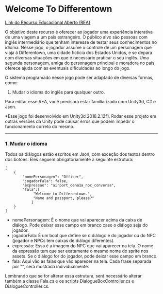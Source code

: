 # Welcome To Differentown
[Link do Recurso Educacional Aberto (REA)](https://apps.univesp.br/welcome-to-differentown/ "REA")

O objetivo deste recurso é oferecer ao jogador uma experiência interativa de uma viagem a um país estrangeiro. O público alvo são pessoas com inglês intermediário que tenham interesse de testar seus conhecimentos no idioma.
Nesse jogo, o jogador assume o controle de um personagem que viaja à Differentown, uma cidade fictícia dos Estados Unidos, e se depara com diversas situações em que é necessário praticar o seu inglês. Uma segunda personagem, amiga do personagem principal e moradora no país, oferece ajuda com as eventuais dificuldades ao longo do jogo.

O sistema programado nesse jogo pode ser adaptado de diversas formas, como:

1. Mudar o idioma do inglês para qualquer outro.

Para editar esse REA, você precisará estar familiarizado com Unity3d, C# e Json.

*Esse jogo foi desenvolvido em Unity3d 2018.2.12f1. Rodar esse projeto em outras versões da Unity pode causar erros que podem impedir o funcionamento correto do mesmo.

- - - -

### 1. Mudar o idioma ###

Todos os diálogos estão escritos em Json, com exceção dos textos dentro dos botões. Eles seguem obrigatoriamente a seguinte estrutura:
```
[
	{
        "nomePersonagem": "Officer",
        "jogadorFala": false,
        "expressao": "airport_cena1a_npc_conversa",
        "fala":[
             "Welcome to Differentown.",
			 "Name and passport, please?"
            ]
    }
]
```
* nomePersonagem: É o nome que vai aparecer acima da caixa de diálogo. Pode deixar esse campo em branco caso o diálogo seja do jogador.
* jogadorFala: É um bool que define se o diálogo é do jogador ou do NPC (jogador e NPCs tem caixas de diálogo diferentes).
* expressão: Essa é a imagem do NPC que vai aparecer na tela. O nome da expressão tem que ser exatamente o mesmo nome do sprite nos assets. Se o diálogo for do jogador, pode deixar esse campo em branco.
* fala: Aqui vão as falas que vão aparecer na tela. Cada frase separada por "", será mostrada individualmente.

Lembrando que se for alterar essa estrutura, será necessário alterar também a classe Fala.cs e os scripts DialogueBoxController.cs e DialogueController.cs.
